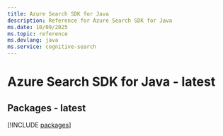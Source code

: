 ```yaml
---
title: Azure Search SDK for Java
description: Reference for Azure Search SDK for Java
ms.date: 10/09/2025
ms.topic: reference
ms.devlang: java
ms.service: cognitive-search
---
```

# Azure Search SDK for Java - latest
## Packages - latest
[!INCLUDE [packages](search-index.md)]